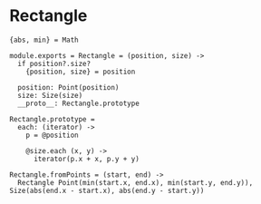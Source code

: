 Rectangle
=========

    {abs, min} = Math

    module.exports = Rectangle = (position, size) ->
      if position?.size?
        {position, size} = position

      position: Point(position)
      size: Size(size)
      __proto__: Rectangle.prototype

    Rectangle.prototype =
      each: (iterator) ->
        p = @position

        @size.each (x, y) ->
          iterator(p.x + x, p.y + y)

    Rectangle.fromPoints = (start, end) ->
      Rectangle Point(min(start.x, end.x), min(start.y, end.y)), Size(abs(end.x - start.x), abs(end.y - start.y))
